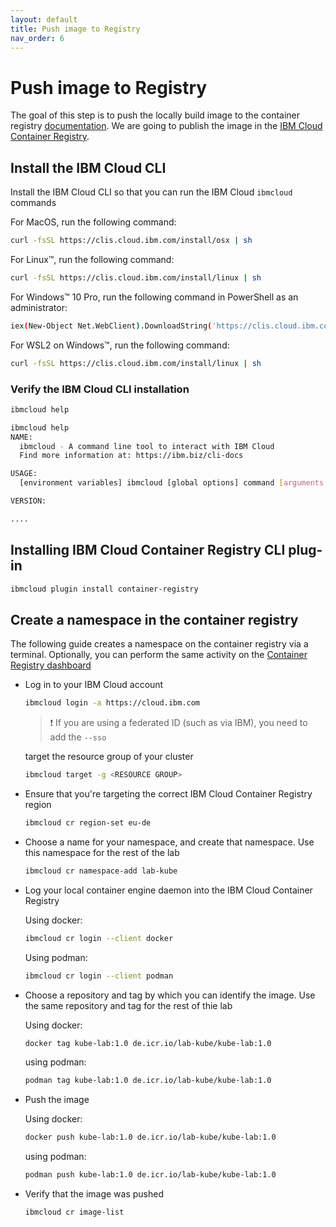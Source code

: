 ```yaml
---
layout: default
title: Push image to Registry
nav_order: 6
---
```


# Push image to Registry

The goal of this step is to push the locally build image to the container registry [documentation](https://cloud.ibm.com/docs/containers?topic=containers-registry).
We are going to publish the image in the [IBM Cloud Container Registry](https://cloud.ibm.com/docs/Registry?topic=Registry-getting-started#getting-started).

## Install the IBM Cloud CLI

Install the IBM Cloud CLI so that you can run the IBM Cloud `ibmcloud` commands

For MacOS, run the following command:

``` bash
curl -fsSL https://clis.cloud.ibm.com/install/osx | sh
```

For Linux™, run the following command:

``` bash
curl -fsSL https://clis.cloud.ibm.com/install/linux | sh
```

For Windows™ 10 Pro, run the following command in PowerShell as an administrator:

``` bash
iex(New-Object Net.WebClient).DownloadString('https://clis.cloud.ibm.com/install/powershell')
```

For WSL2 on Windows™, run the following command:

``` bash
curl -fsSL https://clis.cloud.ibm.com/install/linux | sh
```

### Verify the IBM Cloud CLI installation

``` bash
ibmcloud help

ibmcloud help
NAME:
  ibmcloud - A command line tool to interact with IBM Cloud
  Find more information at: https://ibm.biz/cli-docs

USAGE:
  [environment variables] ibmcloud [global options] command [arguments...] [command options]

VERSION:

....
```

## Installing IBM Cloud Container Registry CLI plug-in

``` bash
ibmcloud plugin install container-registry
```

## Create a namespace in the container registry

The following guide creates a namespace on the container registry via a terminal.
Optionally, you can perform the same activity on the [Container Registry dashboard](https://cloud.ibm.com/registry/start)

- Log in to your IBM Cloud account

    ``` bash
    ibmcloud login -a https://cloud.ibm.com
    ```

    > ❗️ If you are using a federated ID (such as via IBM), you need to add the `--sso`

    target the resource group of your cluster

    ``` bash
    ibmcloud target -g <RESOURCE GROUP>
    ```

- Ensure that you're targeting the correct IBM Cloud Container Registry region

    ``` bash
    ibmcloud cr region-set eu-de
    ```

- Choose a name for your namespace, and create that namespace. Use this namespace for the rest of the lab

    ``` bash
    ibmcloud cr namespace-add lab-kube
    ```

- Log your local container engine daemon into the IBM Cloud Container Registry

    Using docker:

    ``` bash
    ibmcloud cr login --client docker
    ```

    Using podman:

    ``` bash
    ibmcloud cr login --client podman
    ```

- Choose a repository and tag by which you can identify the image. Use the same repository and tag for the rest of thie lab

    Using docker:

    ``` bash
    docker tag kube-lab:1.0 de.icr.io/lab-kube/kube-lab:1.0
    ```

    using podman:

    ``` bash
    podman tag kube-lab:1.0 de.icr.io/lab-kube/kube-lab:1.0
    ```

- Push the image

    Using docker:

    ``` bash
    docker push kube-lab:1.0 de.icr.io/lab-kube/kube-lab:1.0
    ```

    using podman:

    ``` bash
    podman push kube-lab:1.0 de.icr.io/lab-kube/kube-lab:1.0
    ```

- Verify that the image was pushed

    ``` bash
    ibmcloud cr image-list
    ```
